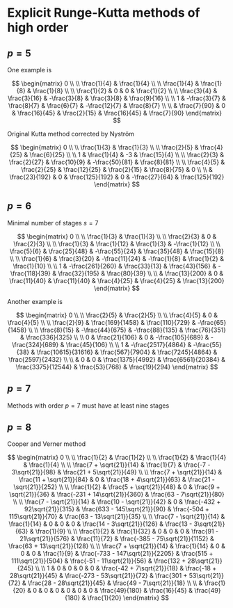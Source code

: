 # Explicit Runge-Kutta methods of high order

## $p = 5$

One example is

$$
\begin{matrix}
0 \\ \\
\frac{1}{4} & \frac{1}{4} \\ \\
\frac{1}{4} & \frac{1}{8} & \frac{1}{8} \\ \\
\frac{1}{2} & 0 & 0 & \frac{1}{2} \\ \\
\frac{3}{4} & \frac{3}{16} & -\frac{3}{8} & \frac{3}{8} & \frac{9}{16} \\ \\
1 & -\frac{3}{7} & \frac{8}{7} & \frac{6}{7} & -\frac{12}{7} & \frac{8}{7} \\ \\
& \frac{7}{90} & 0 & \frac{16}{45} & \frac{2}{15} & \frac{16}{45} & \frac{7}{90}
\end{matrix}
$$

Original Kutta method corrected by Nystr&ouml;m

$$
\begin{matrix}
0 \\ \\
\frac{1}{3} & \frac{1}{3} \\ \\
\frac{2}{5} & \frac{4}{25} & \frac{6}{25} \\ \\
1 & \frac{1}{4} & -3 & \frac{15}{4} \\ \\
\frac{2}{3} & \frac{2}{27} & \frac{10}{9} & -\frac{50}{81} & \frac{8}{81} \\ \\
\frac{4}{5} & \frac{2}{25} & \frac{12}{25} & \frac{2}{15} & \frac{8}{75} & 0 \\ \\
& \frac{23}{192} & 0 & \frac{125}{192} & 0 & -\frac{27}{64} & \frac{125}{192}
\end{matrix}
$$

## $p = 6$

Minimal number of stages $s = 7$

$$
\begin{matrix}
0 \\ \\
\frac{1}{3} & \frac{1}{3} \\ \\
\frac{2}{3} & 0 & \frac{2}{3} \\ \\
\frac{1}{3} & \frac{1}{12} & \frac{1}{3} & -\frac{1}{12} \\ \\
\frac{5}{6} & \frac{25}{48} & -\frac{55}{24} & \frac{35}{48} & \frac{15}{8} \\ \\
\frac{1}{6} & \frac{3}{20} & -\frac{11}{24} & -\frac{1}{8} & \frac{1}{2} & \frac{1}{10} \\ \\
1 & -\frac{261}{260} & \frac{33}{13} & \frac{43}{156} & -\frac{118}{39} & \frac{32}{195} & \frac{80}{39} \\ \\
& \frac{13}{200} & 0 & \frac{11}{40} & \frac{11}{40} & \frac{4}{25} & \frac{4}{25} & \frac{13}{200}
\end{matrix}
$$

Another example is

$$
\begin{matrix}
0 \\ \\
\frac{2}{5} & \frac{2}{5} \\ \\
\frac{4}{5} & 0 & \frac{4}{5} \\ \\
\frac{2}{9} & \frac{169}{1458} & \frac{110}{729} & -\frac{65}{1458} \\ \\
\frac{8}{15} & -\frac{44}{675} & -\frac{88}{135} & \frac{76}{351} & \frac{336}{325} \\ \\
0 & \frac{21}{106} & 0 & -\frac{105}{689} & -\frac{324}{689} & \frac{45}{106} \\ \\
1 & -\frac{2517}{4864} & -\frac{55}{38} & \frac{10615}{31616} & \frac{567}{7904} & \frac{7245}{4864} & \frac{2597}{2432} \\ \\
& 0 & 0 & \frac{1375}{4992} & \frac{6561}{20384} & \frac{3375}{12544} & \frac{53}{768} & \frac{19}{294}
\end{matrix}
$$

## $p = 7$

Methods with order $p = 7$ must have at least nine stages

## $p = 8$

Cooper and Verner method

$$
\begin{matrix}
0 \\ \\
\frac{1}{2} & \frac{1}{2} \\ \\
\frac{1}{2} & \frac{1}{4} & \frac{1}{4} \\ \\
\frac{7 + \sqrt{21}}{14} & \frac{1}{7} & \frac{-7 - 3\sqrt{21}}{98} & \frac{21 + 5\sqrt{21}}{49} \\ \\
\frac{7 + \sqrt{21}}{14} & \frac{11 + \sqrt{21}}{84} & 0 & \frac{18 + 4\sqrt{21}}{63} & \frac{21 - \sqrt{21}}{252} \\ \\
\frac{1}{2} & \frac{5 + \sqrt{21}}{48} & 0 & \frac{9 + \sqrt{21}}{36} & \frac{-231 + 14\sqrt{21}}{360} & \frac{63 - 7\sqrt{21}}{80} \\ \\
\frac{7 - \sqrt{21}}{14} & \frac{10 - \sqrt{21}}{42} & 0 & \frac{-432 + 92\sqrt{21}}{315} & \frac{633 - 145\sqrt{21}}{90} & \frac{-504 + 115\sqrt{21}}{70} & \frac{63 - 13\sqrt{21}}{35} \\ \\
\frac{7 - \sqrt{21}}{14} & \frac{1}{14} & 0 & 0 & 0 & \frac{14 - 3\sqrt{21}}{126} & \frac{13 - 3\sqrt{21}}{63} & \frac{1}{9} \\ \\
\frac{1}{2} & \frac{1}{32} & 0 & 0 & 0 & \frac{91 - 21\sqrt{21}}{576} & \frac{11}{72} & \frac{-385 - 75\sqrt{21}}{1152} & \frac{63 + 13\sqrt{21}}{128} \\ \\
\frac{7 + \sqrt{21}}{14} & \frac{1}{14} & 0 & 0 & 0 & \frac{1}{9} & \frac{-733 - 147\sqrt{21}}{2205} & \frac{515 + 111\sqrt{21}}{504} & \frac{-51 - 11\sqrt{21}}{56} & \frac{132 + 28\sqrt{21}}{245} \\ \\
1 & 0 & 0 & 0 & 0 & \frac{-42 + 7\sqrt{21}}{18} & \frac{-18 + 28\sqrt{21}}{45} & \frac{-273 - 53\sqrt{21}}{72} & \frac{301 + 53\sqrt{21}}{72} & \frac{28 - 28\sqrt{21}}{45} & \frac{49 - 7\sqrt{21}}{18} \\ \\
& \frac{1}{20} & 0 & 0 & 0 & 0 & 0 & 0 & \frac{49}{180} & \frac{16}{45} & \frac{49}{180} & \frac{1}{20}
\end{matrix}
$$
